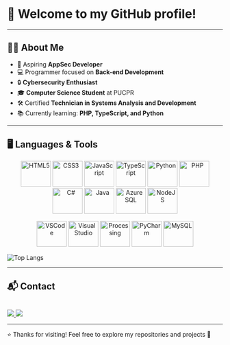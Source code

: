 # 👋 Welcome to my GitHub profile!

---

## 👨‍🎓 About Me  
- 🎯 Aspiring **AppSec Developer**  
- 💻 Programmer focused on **Back-end Development**  
- 🔒 **Cybersecurity Enthusiast**  
- 🎓 **Computer Science Student** at PUCPR  
- 🛠️ Certified **Technician in Systems Analysis and Development**  
- 📚 Currently learning: **PHP, TypeScript, and Python**  

---

## 🖥️ Languages & Tools  

<p align="center">
  <img alt="HTML5" height="60" width="70" src="https://cdn.jsdelivr.net/gh/devicons/devicon@latest/icons/html5/html5-original.svg" />
  <img alt="CSS3" height="60" width="70" src="https://cdn.jsdelivr.net/gh/devicons/devicon@latest/icons/css3/css3-original.svg" />
  <img alt="JavaScript" height="60" width="70" src="https://cdn.jsdelivr.net/gh/devicons/devicon/icons/javascript/javascript-original.svg"/>
  <img alt="TypeScript" height="60" width="70" src="https://cdn.jsdelivr.net/gh/devicons/devicon/icons/typescript/typescript-original.svg"/>
  <img alt="Python" height="60" width="70" src="https://cdn.jsdelivr.net/gh/devicons/devicon/icons/python/python-original.svg"/>
  <img alt="PHP" height="60" width="70" src="https://cdn.jsdelivr.net/gh/devicons/devicon/icons/php/php-original.svg"/>
  <img alt="C#" height="60" width="70" src="https://cdn.jsdelivr.net/gh/devicons/devicon/icons/csharp/csharp-original.svg"/>
  <img alt="Java" height="60" width="70" src="https://cdn.jsdelivr.net/gh/devicons/devicon/icons/java/java-original.svg"/>
  <img alt="Azure SQL" height="60" width="70" src="https://cdn.jsdelivr.net/gh/devicons/devicon@latest/icons/azuresqldatabase/azuresqldatabase-original.svg" />
  <img alt="NodeJS" height="60" width="70" src="https://cdn.jsdelivr.net/gh/devicons/devicon@latest/icons/nodejs/nodejs-original.svg" />       
</p>

<p align="center">
  <img alt="VSCode" height="60" width="70" src="https://cdn.jsdelivr.net/gh/devicons/devicon@latest/icons/vscode/vscode-original.svg" />
  <img alt="Visual Studio" height="60" width="70" src="https://cdn.jsdelivr.net/gh/devicons/devicon@latest/icons/visualstudio/visualstudio-original.svg" />
  <img alt="Processing" height="60" width="70" src="https://cdn.jsdelivr.net/gh/devicons/devicon@latest/icons/processing/processing-original.svg" />
  <img alt="PyCharm" height="60" width="70" src="https://cdn.jsdelivr.net/gh/devicons/devicon@latest/icons/pycharm/pycharm-original.svg" />
  <img alt="MySQL" height="60" width="70" src="https://cdn.jsdelivr.net/gh/devicons/devicon@latest/icons/mysql/mysql-original-wordmark.svg" />
</p>

![Top Langs](https://github-readme-stats.vercel.app/api/top-langs/?username=devPatrickDavidson&layout=compact&theme=dracula)

---

## 📬 Contact  

<div style="display: inline_block"><br>
  <a href="mailto:patrick.davidsoncarvalho@gmail.com" target="_blank">
    <img src="https://img.shields.io/badge/-Gmail-D14836?style=for-the-badge&logo=gmail&logoColor=white">
  </a>
  <a href="https://www.linkedin.com/in/devPatrickDavidson" target="_blank">
    <img src="https://img.shields.io/badge/-LinkedIn-0077B5?style=for-the-badge&logo=linkedin&logoColor=white">
  </a>
</div>  

---

⭐ Thanks for visiting! Feel free to explore my repositories and projects 🚀
